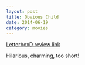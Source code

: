 ```yaml
---
layout: post
title: Obvious Child 
date: 2014-06-19
category: movies
---
```

 
[LetterboxD review link](http://letterboxd.com/samarthbhaskar/film/obvious-child/)

 Hilarious, charming, too short!

